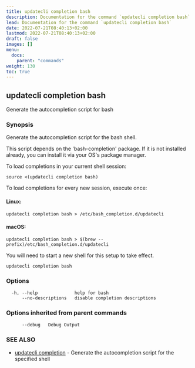 ```yaml
---
title: updatecli completion bash
description: Documentation for the command `updatecli completion bash`
lead: Documentation for the command `updatecli completion bash`
date: 2022-07-21T08:40:13+02:00
lastmod: 2022-07-21T08:40:13+02:00
draft: false
images: []
menu:
  docs:
    parent: "commands"
weight: 130
toc: true
---
```


## updatecli completion bash

Generate the autocompletion script for bash

### Synopsis

Generate the autocompletion script for the bash shell.

This script depends on the 'bash-completion' package.
If it is not installed already, you can install it via your OS's package manager.

To load completions in your current shell session:

	source <(updatecli completion bash)

To load completions for every new session, execute once:

#### Linux:

	updatecli completion bash > /etc/bash_completion.d/updatecli

#### macOS:

	updatecli completion bash > $(brew --prefix)/etc/bash_completion.d/updatecli

You will need to start a new shell for this setup to take effect.


```
updatecli completion bash
```

### Options

```
  -h, --help              help for bash
      --no-descriptions   disable completion descriptions
```

### Options inherited from parent commands

```
      --debug   Debug Output
```

### SEE ALSO

* [updatecli completion](/docs/commands/updatecli_completion)	 - Generate the autocompletion script for the specified shell

